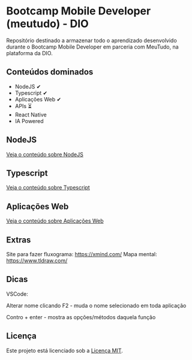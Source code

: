 # Bootcamp Mobile Developer (meutudo) - DIO

Repositório destinado a armazenar todo o aprendizado desenvolvido durante o Bootcamp Mobile Developer em parceria com MeuTudo, na plataforma da DIO.

## Conteúdos dominados

* NodeJS ✔ 
* Typescript ✔ 
* Aplicações Web ✔ 
* APIs ⏳
* React Native
* IA Powered

## NodeJS

[Veja o conteúdo sobre NodeJS](./NodeJS/README.md)

## Typescript

[Veja o conteúdo sobre Typescript](./Typescript/README.md)

## Aplicações Web

[Veja o conteúdo sobre Aplicações Web](./Aplicações%20Web)

## Extras

Site para fazer fluxograma: https://xmind.com/
Mapa mental: https://www.tldraw.com/

## Dicas

VSCode:

Alterar nome clicando F2 - muda o nome selecionado em toda aplicação

Contro + enter - mostra as opções/métodos daquela função

## Licença 

Este projeto está licenciado sob a [Licença MIT](LICENSE).
